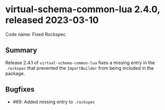# virtual-schema-common-lua 2.4.0, released 2023-03-10
 
Code name: Fixed Rockspec
 
## Summary

Release 2.4.1 of `virtual-schema-common-lua` fixes a missing entry in the `.rockspec` that prevented the `ImportBuilder` from being included in the package.

## Bugfixes

* #69: Added missing entry to `.rockspec`